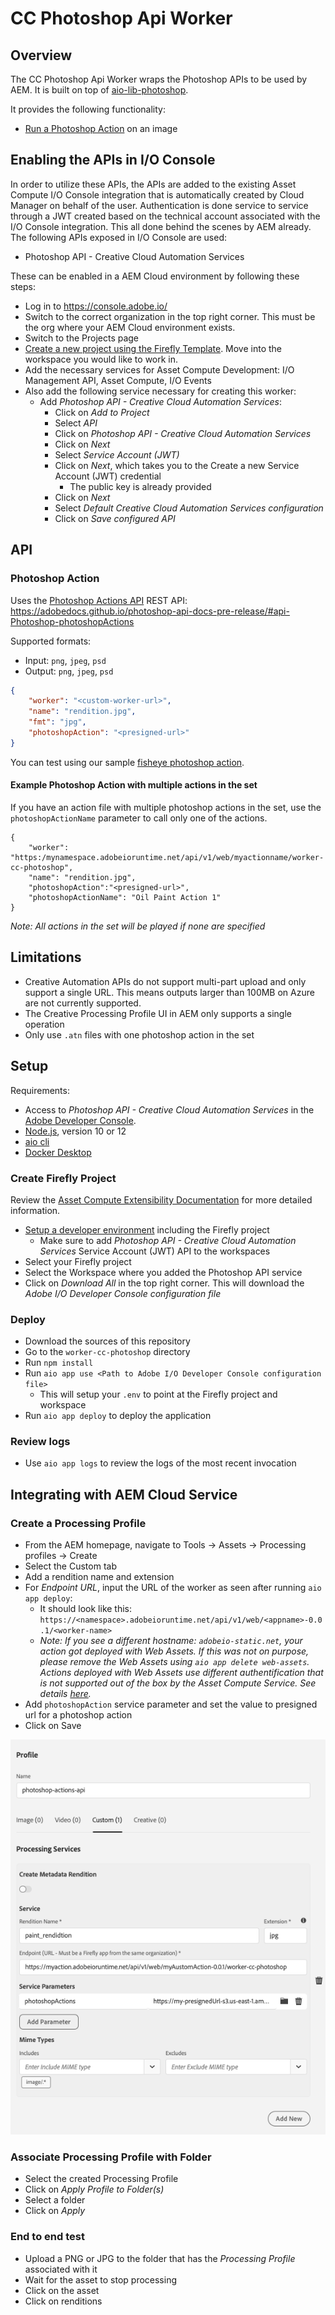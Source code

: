 # CC Photoshop Api Worker

## Overview

The CC Photoshop Api Worker wraps the Photoshop APIs to be used by AEM. It is built on top of [aio-lib-photoshop](https://github.com/adobe/aio-lib-photoshop-api).

It provides the following functionality:

- [Run a Photoshop Action](#photoshop-action) on an image

## Enabling the APIs in I/O Console

In order to utilize these APIs, the APIs are added to the existing Asset Compute I/O Console integration that is automatically created by Cloud Manager on behalf of the user. Authentication is done service to service through a JWT created based on the technical account associated with the I/O Console integration. This all done behind the scenes by AEM already. The following APIs exposed in I/O Console are used:

- Photoshop API - Creative Cloud Automation Services

These can be enabled in a AEM Cloud environment by following these steps:

- Log in to <https://console.adobe.io/>
- Switch to the correct organization in the top right corner. This must be the org where your AEM Cloud environment exists.
- Switch to the Projects page
- [Create a new project using the Firefly Template](https://experienceleague.adobe.com/docs/asset-compute/using/extend/setup-environment.html?lang=en#create-firefly-project). Move into the workspace you would like to work in.
- Add the necessary services for Asset Compute Development:  I/O Management API, Asset Compute, I/O Events
- Also add the following service necessary for creating this worker:
  - Add _Photoshop API - Creative Cloud Automation Services_:
    - Click on _Add to Project_
    - Select _API_
    - Click on _Photoshop API - Creative Cloud Automation Services_
    - Click on _Next_
    - Select _Service Account (JWT)_
    - Click on _Next_, which takes you to the Create a new Service Account (JWT) credential
      - The public key is already provided
    - Click on _Next_
    - Select _Default Creative Cloud Automation Services configuration_
    - Click on _Save configured API_

## API
### Photoshop Action

Uses the [Photoshop Actions API](https://github.com/adobe/aio-lib-photoshop-api#PhotoshopAPI+applyPhotoshopActions)
REST API: https://adobedocs.github.io/photoshop-api-docs-pre-release/#api-Photoshop-photoshopActions

Supported formats:

- Input: `png`, `jpeg`, `psd`
- Output: `png`, `jpeg`, `psd`

```json
{
    "worker": "<custom-worker-url>",
    "name": "rendition.jpg",
    "fmt": "jpg",
    "photoshopAction": "<presigned-url>"
}
```

You can test using our sample [fisheye photoshop action](./files/fisheye.atn).

#### Example Photoshop Action with multiple actions in the set
If you have an action file with multiple photoshop actions in the set, use the `photoshopActionName` parameter to call only one of the actions.
```
{
    "worker": "https:/mynamespace.adobeioruntime.net/api/v1/web/myactionname/worker-cc-photoshop",
    "name": "rendition.jpg",
    "photoshopAction":"<presigned-url>",
    "photoshopActionName": "Oil Paint Action 1"
}
```
_Note: All actions in the set will be played if none are specified_

## Limitations

- Creative Automation APIs do not support multi-part upload and only support a single URL. This means outputs larger than 100MB on Azure are not currently supported.
- The Creative Processing Profile UI in AEM only supports a single operation
- Only use `.atn` files with one photoshop action in the set


## Setup

Requirements:

- Access to _Photoshop API - Creative Cloud Automation Services_ in the [Adobe Developer Console](https://console.adobe.io).
- [Node.js](https://nodejs.org/en/), version 10 or 12
- [aio cli](https://github.com/adobe/aio-cli)
- [Docker Desktop](https://www.docker.com/products/docker-desktop)

### Create Firefly Project

Review the [Asset Compute Extensibility Documentation](https://experienceleague.adobe.com/docs/asset-compute/using/extend/understand-extensibility.html?lang=en#extend) for more detailed information.

- [Setup a developer environment](https://experienceleague.adobe.com/docs/asset-compute/using/extend/setup-environment.html?lang=en#extend) including the Firefly project
  - Make sure to add _Photoshop API - Creative Cloud Automation Services_ Service Account (JWT) API to the workspaces
- Select your Firefly project
- Select the Workspace where you added the Photoshop API service
- Click on _Download All_ in the top right corner. This will download the _Adobe I/O Developer Console configuration file_

### Deploy

- Download the sources of this repository
- Go to the `worker-cc-photoshop` directory
- Run `npm install`
- Run `aio app use <Path to Adobe I/O Developer Console configuration file>`
  - This will setup your `.env` to point at the Firefly project and workspace
- Run `aio app deploy` to deploy the application

### Review logs

- Use `aio app logs` to review the logs of the most recent invocation

## Integrating with AEM Cloud Service

### Create a Processing Profile

- From the AEM homepage, navigate to Tools -> Assets -> Processing profiles -> Create
- Select the Custom tab
- Add a rendition name and extension
- For _Endpoint URL_, input the URL of the worker as seen after running `aio app deploy`: 
   - It should look like this: `https://<namespace>.adobeioruntime.net/api/v1/web/<appname>-0.0.1/<worker-name>`
   - _Note: If you see a different hostname: `adobeio-static.net`, your action got deployed with Web Assets. If this was not on purpose, please remove the Web Assets using `aio app delete web-assets`. Actions deployed with Web Assets use different authentification that is not supported out of the box by the Asset Compute Service. See details [here](https://www.adobe.io/apis/experienceplatform/project-firefly/docs.html#!AdobeDocs/project-firefly/master/getting_started/common_troubleshooting.md#action-authentication-errors)._
- Add `photoshopAction` service parameter and set the value to presigned url for a photoshop action
- Click on Save

![Processing Profile](./files/processingProfile.png)
  
### Associate Processing Profile with Folder

- Select the created Processing Profile
- Click on _Apply Profile to Folder(s)_
- Select a folder
- Click on _Apply_


### End to end test

- Upload a PNG or JPG to the folder that has the _Processing Profile_ associated with it
- Wait for the asset to stop processing
- Click on the asset
- Click on renditions
